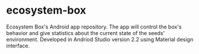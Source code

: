 # ecosystem-box
Ecosystem Box's Android app repository. The app will control the box's behavior and give statistics about the current state of the seeds' environment.
Developed in Andriod Studio version 2.2 using Material design interface.